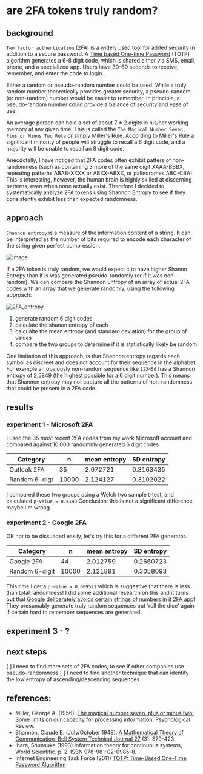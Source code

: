 # are 2FA tokens truly random?

## background
`Two factor authentication` (2FA) is a widely used tool for added security in addition to a secure password. A [Time based One-time Password](https://www.rfc-editor.org/rfc/rfc6238) (TOTP) algorithm generates a 6-8 digit code, which is shared either via SMS, email, phone, and a specialized app. Users have 30-60 seconds to receive, remember, and enter the code to login.

Either a random or pseudo-random number could be used. While a truly random number theoretically provides greater security, a pseudo-random (or non-random) number would be easier to remember. In principle, a pseudo-random number could provide a balance of security and ease of use.

An average person can hold a set of about 7 ± 2 digits in his/her working memory at any given time. This is called the `The Magical Number Seven, Plus or Minus Two Rule` or simply [Miller's Rule](https://en.wikipedia.org/wiki/The_Magical_Number_Seven,_Plus_or_Minus_Two). According to Miller's Rule a significant minority of people will struggle to recall a 6 digit code, and a majority will be unable to recall an 8 digit code.

Anecdotally, I have noticed that 2FA codes often exhibit patters of non-randomness (such as containing 3 more of the same digit XAAA-BBBX, repeating patterns ABAB-XXXX or ABXX-ABXX, or palindromes ABC-CBA). This is interesting, however, the human brain is highly skilled at discerning patterns, even when none actually exist. Therefore I decided to systematically analyze 2FA tokens using Shannon Entropy to see if they consistently exhibit less than expected randomness.


## approach

`Shannon entropy` is a measure of the information content of a string. It can be interpreted as the number of bits required to encode each character of the string given perfect compression.

![image](https://user-images.githubusercontent.com/48685552/230494652-9c259742-6bc5-4ca4-9d0a-f4e4180c47e0.png)



If a 2FA token is truly random, we would expect it to have higher Shanon Entropy than if is was generated pseudo-randomly (or if it was non-random). We can compare the Shannon Entropy of an array of actual 2FA codes with an array that we generate randomly, using the following approach:

![2FA_entropy](https://user-images.githubusercontent.com/48685552/230439251-1d4c4ff9-8e06-4cf2-a69f-c5576138ca71.png)

1. generate random 6 digit codes
2. calculate the shanon entropy of each
3. calcualte the mean entropy (and standard deviation) for the group of values
4. compare the two groups to determine if it is statistically likely be random

One limitation of this approach, is that Shannon entropy regards each symbol as discreet and does not account for their sequence in the alphabet. For example an obviously non-random sequence like `123456` has a Shannon entropy of 2.5849 (the highest possible for a 6 digit number). This means that Shannon entropy may not capture all the patterns of non-randomness that could be present in a 2FA code.


## results

### experiment 1 - Microsoft 2FA
I used the 35 most recent 2FA codes from my work Microsoft account and compared against 10,000 randomnly generated 6 digit codes

| Category  | n |  mean entropy | SD entropy |
| ----- | ------ | ------ | ------ |
| Outlook 2FA  | 35  |2.072721 | 0.3163435 |
| Random 6-digt | 10000  | 2.124127	| 0.3102022 |

I compared these two groups using a Welch two sample t-test, and calculated `p-value = 0.4143`
Conclusion: this is not a significant difference, maybe I'm wrong.

### experiment 2 - Google 2FA
OK not to be dissuaded easily, let's try this for a different 2FA generator.

| Category  | n |  mean entropy | SD entropy |
| ----- | ------ | ------ | ------ |
| Google 2FA  | 44  | 2.012759 | 0.2660723 |
| Random 6-digit | 10000  | 2.121891	| 0.3058093 |

This time I get a `p-value = 0.009521` which is suggestive that there is less than total randomness! I did some additional research on this and it turns out that [Google deliberately avoids certain strings of numbers in it 2FA app](https://www.wired.com/story/2fa-randomness/)! They presumably generate truly random sequences but 'roll the dice' again if certain hard to remember sequences are generated.

## experiment 3 - ?


## next steps
[ ] I need to find more sets of 2FA codes, to see if other companies use pseudo-randomness
[ ] I need to find another technique that can identify the low entropy of ascending/descending sequences


## references:
* Miller, George A. (1956). [The magical number seven, plus or minus two: Some limits on our capacity for processing information.](http://psychclassics.yorku.ca/Miller/) Psychological Review.
* Shannon, Claude E. (July/October 1948). [A Mathematical Theory of Communication, Bell System Technical Journal 27](https://www3.nd.edu/~powers/ame.20231/shannon1948a.pdf) (3): 379-423.
* Ihara, Shunsuke (1993) Information theory for continuous systems, World Scientific. p. 2. ISBN 978-981-02-0985-8.
* Internet Engineering Task Force (2011) [TOTP: Time-Based One-Time Password Algorithm](https://www.rfc-editor.org/rfc/rfc6238)

